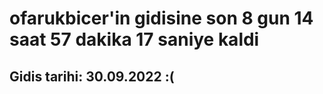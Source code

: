 # ofarukbicer'in gidisine son 8 gun 14 saat 57 dakika 17 saniye kaldi

## Gidis tarihi: 30.09.2022 :(